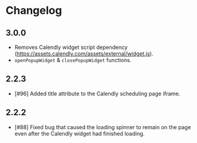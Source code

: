 # Changelog

## 3.0.0

- Removes Calendly widget script dependency (https://assets.calendly.com/assets/external/widget.js).
- `openPopupWidget` & `closePopupWidget` functions.

## 2.2.3

- [#96] Added title attribute to the Calendly scheduling page iframe.

## 2.2.2

- [#88] Fixed bug that caused the loading spinner to remain on the page even after the Calendly widget had finished loading.
